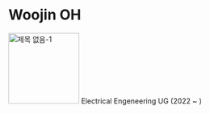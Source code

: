 # Woojin OH 
[<img width="140" alt="제목 없음-1" src="https://github.com/owjxyz/owjxyz/assets/89694988/7f185b88-cfbd-4b88-8e5e-9f2d4565268d">](https://www.postech.ac.kr)
Electrical Engeneering UG (2022 ~ )
